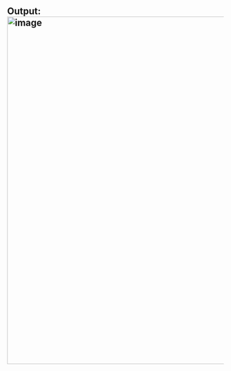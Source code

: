 ## Output: <img width="1274" height="808" alt="image" src="https://github.com/user-attachments/assets/057cc0f7-0ce3-4980-afee-873203a72c6c" />

